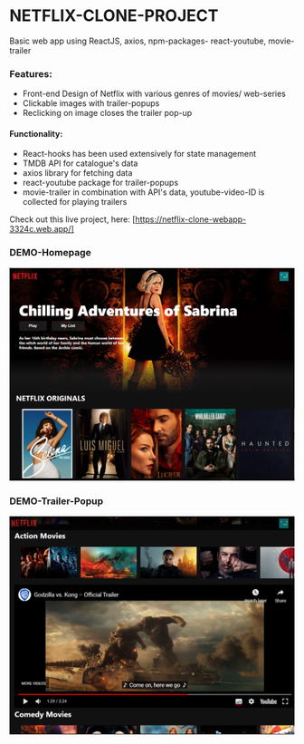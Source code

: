 # NETFLIX-CLONE-PROJECT 

Basic web app using ReactJS, axios, npm-packages- react-youtube, movie-trailer

### Features:
* Front-end Design of Netflix with various genres of movies/ web-series
* Clickable images with trailer-popups
* Reclicking on image closes the trailer pop-up

#### Functionality:
* React-hooks has been used extensively for state management
* TMDB API for catalogue's data
* axios library for fetching data
* react-youtube package for trailer-popups
* movie-trailer in combination with API's data, youtube-video-ID is collected for playing trailers

Check out this live project, here: [https://netflix-clone-webapp-3324c.web.app/]

### DEMO-Homepage
![image](https://github.com/Anshul140/netflix-clone-project/blob/master/Homepage.PNG)

### DEMO-Trailer-Popup
![image](https://github.com/Anshul140/netflix-clone-project/blob/master/TrailerPopup.png)



